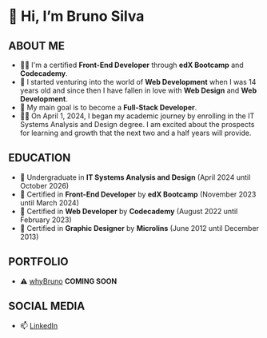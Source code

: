 # 👋 Hi, I’m Bruno Silva

## ABOUT ME

- 👨‍💻 I'm a certified **Front-End Developer** through **edX Bootcamp** and **Codecademy**.
- 👦 I started venturing into the world of **Web Development** when I was 14 years old and since then I have fallen in love with **Web Design** and **Web Development**.
- 🎯 My main goal is to become a **Full-Stack Developer**.
- 👨‍🎓 On April 1, 2024, I began my academic journey by enrolling in the IT Systems Analysis and Design degree. I am excited about the prospects for learning and growth that the next two and a half years will provide.

## EDUCATION

- 🐓 Undergraduate in **IT Systems Analysis and Design** (April 2024 until October 2026)
- 🐥 Certified in **Front-End Developer** by **edX Bootcamp** (November 2023 until March 2024)
- 🐤 Certified in **Web Developer** by **Codecademy** (August 2022 until February 2023)
- 🐣 Certified in **Graphic Designer** by **Microlins** (June 2012 until December 2013)

## PORTFOLIO

- ⚠️ [whyBruno](https://whybruno.dev) **COMING SOON**

## SOCIAL MEDIA

- 📫 [LinkedIn](https://www.linkedin.com/in/whybruno)
